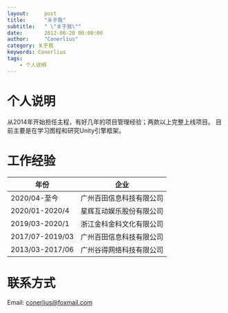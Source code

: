 ```yaml
---
layout:     post
title:      "关于我"
subtitle:   " \"关于我\""
date:       2012-06-20 00:00:00
author:     "Conerlius"
category: 关于我
keywords: Conerlius
tags:
    - 个人说明
---
```


# 个人说明
从2014年开始担任主程，有好几年的项目管理经验；两款以上完整上线项目。
目前主要是在学习图程和研究Unity引擎框架。

# 工作经验

| 年份 | 企业 |
| -- | -- |
| 2020/04-至今       | 广州百田信息科技有限公司 |
| 2020/01-2020/4    | 星辉互动娱乐股份有限公司 |
| 2019/03-2020/1    | 浙江金科金科文化有限公司 |
| 2017/07-2019/03   | 广州百田信息科技有限公司 |
| 2013/03-2017/06   | 广州谷得网络科技有限公司 |


# 联系方式
Email: conerlius@foxmail.com<br>
